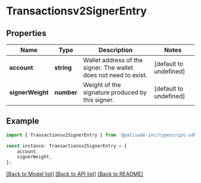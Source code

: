 # Transactionsv2SignerEntry


## Properties

Name | Type | Description | Notes
------------ | ------------- | ------------- | -------------
**account** | **string** | Wallet address of the signer. The wallet does not need to exist. | [default to undefined]
**signerWeight** | **number** | Weight of the signature produced by this signer. | [default to undefined]

## Example

```typescript
import { Transactionsv2SignerEntry } from '@palisade-inc/typescript-sdk';

const instance: Transactionsv2SignerEntry = {
    account,
    signerWeight,
};
```

[[Back to Model list]](../README.md#documentation-for-models) [[Back to API list]](../README.md#documentation-for-api-endpoints) [[Back to README]](../README.md)
